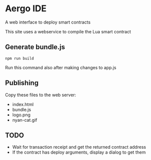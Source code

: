 # Aergo IDE

A web interface to deploy smart contracts

This site uses a webservice to compile the Lua smart contract


## Generate bundle.js

```
npm run build
```

Run this command also after making changes to app.js


## Publishing

Copy these files to the web server:

* index.html
* bundle.js
* logo.png
* nyan-cat.gif


## TODO

* Wait for transaction receipt and get the returned contract address
* If the contract has deploy arguments, display a dialog to get them
